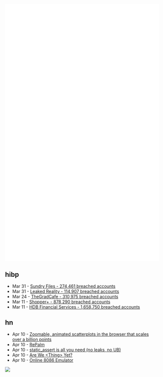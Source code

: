 ![Metrics](https://raw.githubusercontent.com/phixion/phixion/master/metrics.svg)

## hibp

<!--
for https://github.com/phixion/phixion/blob/main/.github/workflows/feeds.yml
-->
<!--START_SECTION:haveibeenpwnd-->
- Mar 31 - [Sundry Files - 274,461 breached accounts](https://haveibeenpwned.com/PwnedWebsites#SundryFiles)
- Mar 31 - [Leaked Reality - 114,907 breached accounts](https://haveibeenpwned.com/PwnedWebsites#LeakedReality)
- Mar 24 - [TheGradCafe - 310,975 breached accounts](https://haveibeenpwned.com/PwnedWebsites#TheGradCafe)
- Mar 11 - [Shopper+ - 878,290 breached accounts](https://haveibeenpwned.com/PwnedWebsites#ShopperPlus)
- Mar 11 - [HDB Financial Services - 1,658,750 breached accounts](https://haveibeenpwned.com/PwnedWebsites#HDBFinancialServices)
<!--END_SECTION:haveibeenpwnd-->

## hn

<!--
for https://github.com/phixion/phixion/blob/main/.github/workflows/feeds.yml
-->
<!--START_SECTION:hn-->
- Apr 10 - [Zoomable, animated scatterplots in the browser that scales over a billion points](https://github.com/nomic-ai/deepscatter)
- Apr 10 - [RePalm](http://dmitry.gr/?r=05.Projects&proj=27.%20rePalm)
- Apr 10 - [static_assert is all you need (no leaks, no UB)](https://twitter.com/krisjusiak/status/1645360641538945025)
- Apr 10 - [Are We &lt;Thing&gt; Yet?](https://wiki.mozilla.org/Areweyet)
- Apr 10 - [Online 8086 Emulator](https://yjdoc2.github.io/8086-emulator-web/)
<!--END_SECTION:hn-->

<!--
for https://yhype.me
-->
![](https://hit.yhype.me/github/profile?user_id=13013670)
